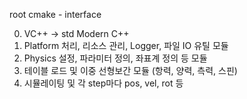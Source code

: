 
root cmake - interface


0. VC++ -> std Modern C++
1. Platform 처리, 리소스 관리, Logger, 파일 IO 유틸 모듈
2. Physics 설정, 파라미터 정의, 좌표계 정의 등 모듈
3. 테이블 로드 및 이중 선형보간 모듈 (항력, 양력, 측력, 스핀)
4. 시뮬레이팅 및 각 step마다 pos, vel, rot 등 


